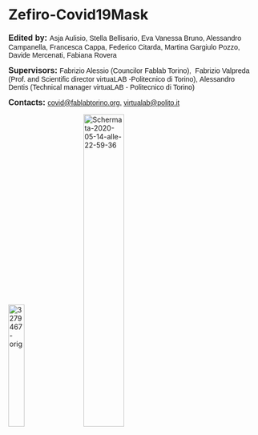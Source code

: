# Zefiro-Covid19Mask

<p style="text-align: left;"><span style="font-family: Helvetica;"><strong><span style="font-size: 16px;">Edited by:</span><span style="font-size: 18px;">&nbsp;</span></strong></span><span style="font-family: Helvetica; font-size: 14px;">Asja Aulisio,&nbsp;</span><span style="font-size: 14px;"><span style="font-family: Helvetica;">Stella Bellisario, Eva Vanessa Bruno, Alessandro Campanella, Francesca Cappa, Federico Citarda, Martina Gargiulo Pozzo, Davide Mercenati,&nbsp;</span></span><span style="font-family: Helvetica; font-size: 14px;">Fabiana Rovera</span></p>
<p style="text-align: left;"><span style="font-family: Helvetica;"><strong><span style="font-size: 16px;">Supervisors:&nbsp;</span></strong><span style="font-size: 14px;">Fabrizio Alessio (Councilor Fablab Torino),&nbsp;</span></span>
    <font face="Helvetica"><span style="font-size: 14px;">Fabrizio Valpreda (Prof. and Scientific director virtuaLAB -Politecnico di Torino),&nbsp;</span></font><span style="font-size: 14px;"><span style="font-family: Helvetica;">Alessandro Dentis&nbsp;</span></span><span style="font-size: 14px;"><span style="font-family: Helvetica;">(Technical manager virtuaLAB -&nbsp;</span></span><span style="font-family: Helvetica; font-size: 14px;">Politecnico di Torino)</span>
</p>

<p style="text-align: left;"><span style="font-family: Helvetica;"><span style="font-size: 16px;"><strong>Contacts</strong></span><span style="font-family: Helvetica; font-size: 16px;"><strong style="font-weight: 700;">: <span style="font-family: Helvetica; font-size: 14px;"><a href="mailto:covid@fablabtorino.org,"></a></span></strong><span style="font-family: Helvetica; font-size: 14px;"><a href="mailto:covid@fablabtorino.org,"></a></span><span style="font-family: Helvetica; font-size: 14px;"><a href="mailto:covid@fablabtorino.org,">covid@fablabtorino.org,</a> <span style="font-family: Helvetica;"><a href="mailto:virtualab@polito.it">virtualab@polito.it</a></span></span></span></span></p>


<a href="https://ibb.co/vPhq9wr"><img width="25%" src="https://i.ibb.co/qsCj6y4/3279467-orig.png" alt="3279467-orig" border="0"></a>
<a href="https://ibb.co/tzwNXNw"><img width="40%" src="https://i.ibb.co/w7ZbsbZ/Schermata-2020-05-14-alle-22-59-36.png" alt="Schermata-2020-05-14-alle-22-59-36" border="0" hspace="20" ></a>


